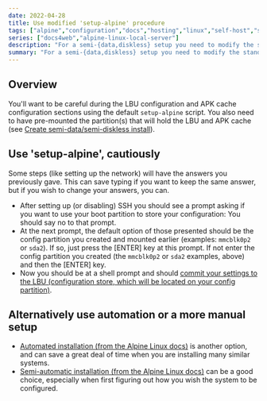 ```yaml
---
date: 2022-04-28
title: Use modified 'setup-alpine' procedure
tags: ["alpine","configuration","docs","hosting","linux","self-host","sysadmin-devops"]
series: ["docs4web","alpine-linux-local-server"]
description: "For a semi-{data,diskless} setup you need to modify the standard 'setup-alpine' procedure. Here we provide the details."
summary: "For a semi-{data,diskless} setup you need to modify the standard 'setup-alpine' procedure. Here we provide the details."
---
```


## Overview

You'll want to be careful during the LBU configuration and APK cache configuration sections using the default ``setup-alpine`` script. You also need to have pre-mounted the partition(s) that will hold the LBU and APK cache (see [Create semi-data/semi-diskless install](create-semi-data-install/#add-a-config-partition)).

## Use 'setup-alpine', cautiously

Some steps (like setting up the network) will have the answers you previously gave. This can save typing if you want to keep the same answer, but if you wish to change your answers, you can.

* After setting up (or disabling) SSH you should see a prompt asking if you want to use  your boot partition to store your configuration: You should say no to that prompt.
* At the next prompt, the default option of those presented should be the config partition you created and mounted earlier (examples: `mmcblk0p2` or `sda2`).  If so, just press the \[ENTER] key at this prompt. If not enter the config partition you created (the `mmcblk0p2` or `sda2` examples, above) and then the \[ENTER] key.
* Now you should be at a shell prompt and should [commit your settings to the LBU (configuration store, which will be located on your config partition)](commit-lbu.md).

## Alternatively use automation or a more manual setup

* [Automated installation (from the Alpine Linux docs)](https://docs.alpinelinux.org/user-handbook/0.1a/Installing/setup_alpine.html#_answer_files) is another option, and can save a great deal of time when you are installing many similar systems.
* [Semi-automatic installation (from the Alpine Linux docs)](https://docs.alpinelinux.org/user-handbook/0.1a/Installing/manual.html) can be a good choice, especially when first figuring out how you wish the system to be configured.
